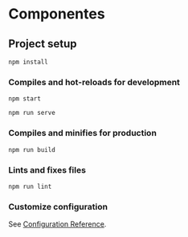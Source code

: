 # Componentes

## Project setup
```
npm install
```

### Compiles and hot-reloads for development
```
npm start
```
```
npm run serve
```

### Compiles and minifies for production
```
npm run build
```

### Lints and fixes files
```
npm run lint
```

### Customize configuration
See [Configuration Reference](https://cli.vuejs.org/config/).
